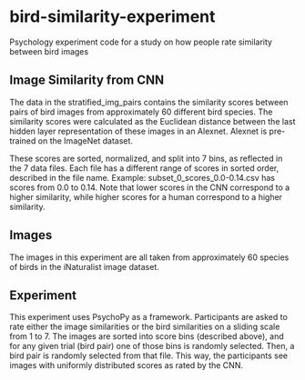 # bird-similarity-experiment
Psychology experiment code for a study on how people rate similarity between bird images

## Image Similarity from CNN
The data in the stratified_img_pairs contains the similarity scores between pairs of bird images from approximately 60 different bird species. The similarity scores were calculated as the Euclidean distance between the last hidden layer representation of these images in an Alexnet. Alexnet is pre-trained on the ImageNet dataset.

These scores are sorted, normalized, and split into 7 bins, as reflected in the 7 data files. Each file has a different range of scores in sorted order, described in the file name. Example: subset_0_scores_0.0-0.14.csv has scores from 0.0 to 0.14. Note that lower scores in the CNN correspond to a higher similarity, while higher scores for a human correspond to a higher similarity.

## Images
The images in this experiment are all taken from approximately 60 species of birds in the iNaturalist image dataset.

## Experiment
This experiment uses PsychoPy as a framework. Participants are asked to rate either the image similarities or the bird similarities on a sliding scale from 1 to 7. The images are sorted into score bins (described above), and for any given trial (bird pair) one of those bins is randomly selected. Then, a bird pair is randomly selected from that file. This way, the participants see images with uniformly distributed scores as rated by the CNN.
